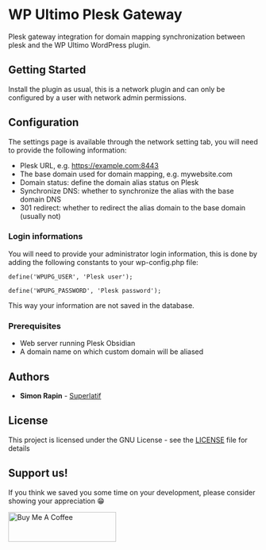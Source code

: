 # WP Ultimo Plesk Gateway

Plesk gateway integration for domain mapping synchronization between plesk and the WP Ultimo WordPress plugin.

## Getting Started

Install the plugin as usual, this is a network plugin and can only be configured by a user with network admin permissions.

## Configuration

The settings page is available through the network setting tab, you will need to provide the following information:

- Plesk URL, e.g. https://example.com:8443
- The base domain used for domain mapping, e.g. mywebsite.com
- Domain status: define the domain alias status on Plesk
- Synchronize DNS: whether to synchronize the alias with the base domain DNS
- 301 redirect: whether to redirect the alias domain to the base domain (usually not)

### Login informations

You will need to provide your administrator login information, this is done by adding the following constants to your wp-config.php file:

```
define('WPUPG_USER', 'Plesk user');
```
```
define('WPUPG_PASSWORD', 'Plesk password');
```

This way your information are not saved in the database.

### Prerequisites

- Web server running Plesk Obsidian
- A domain name on which custom domain will be aliased

## Authors

* **Simon Rapin** - [Superlatif](https://superlatif.io)

## License

This project is licensed under the GNU License - see the [LICENSE](LICENSE) file for details

## Support us!

If you think we saved you some time on your development, please consider showing your appreciation 😁

<a href="https://www.buymeacoffee.com/superlatif" target="_blank"><img src="https://cdn.buymeacoffee.com/buttons/v2/default-red.png" alt="Buy Me A Coffee" style="height: 60px !important;width: 217px !important;" width="200"></a>